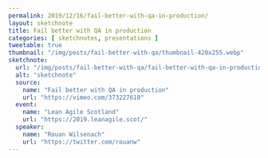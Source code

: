 ```yaml
---
permalink: 2019/12/16/fail-better-with-qa-in-production/
layout: sketchnote
title: Fail better with QA in production
categories: [ sketchnotes, presentations ]
tweetable: true
thumbnail: "/img/posts/fail-better-with-qa/thumbnail-420x255.webp"
sketchnote:
  url: "/img/posts/fail-better-with-qa/fail-better-with-qa-in-production.webp"
  alt: "sketchnote"
  source:
    name: "Fail better with QA in production"
    url: "https://vimeo.com/373227610"
  event:
    name: "Lean Agile Scotland"
    url: "https://2019.leanagile.scot/"
  speaker:
    name: "Rouan Wilsenach"
    url: "https://twitter.com/rouanw"
---
```

